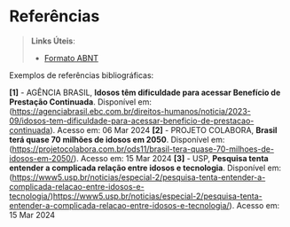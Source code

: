 # Referências

> **Links Úteis**:
> - [Formato ABNT](https://www.normastecnicas.com/referencias/)

Exemplos de referências bibliográficas:

**[1]** - AGÊNCIA BRASIL, **Idosos têm dificuldade para acessar Benefício de Prestação Continuada**. Disponível em: (https://agenciabrasil.ebc.com.br/direitos-humanos/noticia/2023-09/idosos-tem-dificuldade-para-acessar-beneficio-de-prestacao-continuada). Acesso em: 06 Mar 2024
**[2]** - PROJETO COLABORA, **Brasil terá quase 70 milhões de idosos em 2050**. Disponível em: (https://projetocolabora.com.br/ods11/brasil-tera-quase-70-milhoes-de-idosos-em-2050/).
Acesso em: 15 Mar 2024
**[3]** - USP, **Pesquisa tenta entender a complicada relação entre idosos e tecnologia**. Disponível em: (https://www5.usp.br/noticias/especial-2/pesquisa-tenta-entender-a-complicada-relacao-entre-idosos-e-tecnologia/)https://www5.usp.br/noticias/especial-2/pesquisa-tenta-entender-a-complicada-relacao-entre-idosos-e-tecnologia/).
Acesso em: 15 Mar 2024
